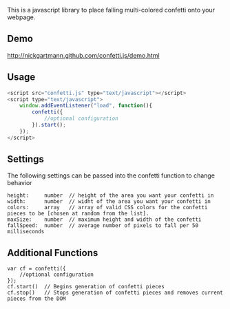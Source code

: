 This is a javascript library to place falling multi-colored confetti onto your webpage.

Demo
--
http://nickgartmann.github.com/confetti.js/demo.html

Usage
--
```javascript
<script src="confetti.js" type="text/javascript"></script>
<script type="text/javascript">
	window.addEventListener("load", function(){
		confetti({
			//optional configuration
		}).start();
	});
</script>
```

Settings
--
The following settings can be passed into the confetti function to change behavior

	height:		number	// height of the area you want your confetti in
	width:		number	// widht of the area you want your confetti in
	colors:		array	// array of valid CSS colors for the confetti pieces to be [chosen at random from the list].
	maxSize:	number	// maximum height and width of the confetti
	fallSpeed:	number	// average number of pixels to fall per 50 milliseconds

Additional Functions
--
	var cf = confetti({
		//optional configuration
	});
	cf.start()	// Begins generation of confetti pieces
	cf.stop()	// Stops generation of confetti pieces and removes current pieces from the DOM
